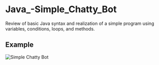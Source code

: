 # Java_-Simple_Chatty_Bot
Review of basic Java syntax and realization of a simple program using variables, conditions, loops, and methods.

## Example
![Simple Chatty Bot](https://estaticos.muyinteresante.es/media/cache/760x570_thumb/uploads/images/test/5cbeea135cafe88451149213/sw1.jpg)
